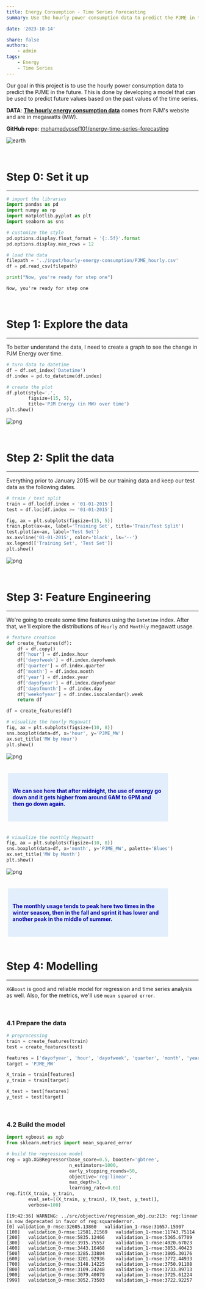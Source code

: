 ```yaml
---
title: Energy Consumption - Time Series Forecasting
summary: Use the hourly power consumption data to predict the PJME in the future. This is done by developing a model that can be used to predict future values based on the past values of the time series.

date: '2023-10-14'

share: false
authors: 
    - admin
tags: 
    - Energy
    - Time Series
---
```


Our goal in this project is to use the hourly power consumption data to predict the PJME in the future. This is done by developing a model that can be used to predict future values based on the past values of the time series.

**DATA**: **[The hourly energy consumption data](https://www.kaggle.com/datasets/robikscube/hourly-energy-consumption)** comes from PJM's website and are in megawatts (MW). 

**GitHub repo**: [mohamedyosef101/energy-time-series-forecasting](https://github.com/mohamedyosef101/energy-time-series-forecasting)

![earth](https://github.com/mohamedyosef101/energy-time-series-forecasting/assets/118842452/e4fce3fe-174f-4e0c-b190-2f5602110ee7)


<div><br></div>

# Step 0: Set it up
---

```python
# import the libraries
import pandas as pd
import numpy as np
import matplotlib.pyplot as plt
import seaborn as sns

# customize the style
pd.options.display.float_format = '{:.5f}'.format
pd.options.display.max_rows = 12

# load the data
filepath = '../input/hourly-energy-consumption/PJME_hourly.csv'
df = pd.read_csv(filepath)

print("Now, you're ready for step one")
```

    Now, you're ready for step one

<div><br></div>

# Step 1: Explore the data
---
To better understand the data, I need to create a graph to see the change in PJM Energy over time.

```python
# turn data to datetime
df = df.set_index('Datetime')
df.index = pd.to_datetime(df.index)
```

```python
# create the plot
df.plot(style='.',
        figsize=(15, 5),
        title='PJM Energy (in MW) over time')
plt.show()
```

    
![png](output_5_0.png)


<div><br></div>  

# Step 2: Split the data
---
Everything prior to January 2015 will be our training data and keep our test data as the following dates.

```python
# train / test split
train = df.loc[df.index < '01-01-2015']
test = df.loc[df.index >= '01-01-2015']
```

```python
fig, ax = plt.subplots(figsize=(15, 5))
train.plot(ax=ax, label='Training Set', title='Train/Test Split')
test.plot(ax=ax, label='Test Set')
ax.axvline('01-01-2015', color='black', ls='--')
ax.legend(['Training Set', 'Test Set'])
plt.show()
```

    
![png](output_8_0.png)
    
<div><br></div>

# Step 3: Feature Engineering
---
We're going to create some time features using the `Datetime` index. After that, we'll explore the distributions of `Hourly` and `Monthly` megawatt usage.

```python
# feature creation
def create_features(df):
    df = df.copy()
    df['hour'] = df.index.hour
    df['dayofweek'] = df.index.dayofweek
    df['quarter'] = df.index.quarter
    df['month'] = df.index.month
    df['year'] = df.index.year
    df['dayofyear'] = df.index.dayofyear
    df['dayofmonth'] = df.index.day
    df['weekofyear'] = df.index.isocalendar().week
    return df

df = create_features(df)
```

```python
# visualize the hourly Megawatt
fig, ax = plt.subplots(figsize=(10, 8))
sns.boxplot(data=df, x='hour', y='PJME_MW')
ax.set_title('MW by Hour')
plt.show()
```

    
![png](output_11_0.png)
    
<div><br></div>
<div style="background: #e3eefc; padding: 24px 12px; color: #0000AA; margin: 4px 80px 4px 4px; border-radius: 4px;">
<p style="font-weight: bold;">We can see here that after midnight, the use of energy go down and it gets higher from around 6AM to 6PM and then go down again.</p>
</div>
<div><br></div>

```python
# viaualize the monthly Megawatt
fig, ax = plt.subplots(figsize=(10, 8))
sns.boxplot(data=df, x='month', y='PJME_MW', palette='Blues')
ax.set_title('MW by Month')
plt.show()
```

    
![png](output_13_0.png)
    
<div><br></div>
<div style="background: #e3eefc; padding: 24px 12px; color: #0000AA; margin: 4px 80px 4px 4px; border-radius: 4px;">
<p style="font-weight: bold;">The monthly usage tends to peak here two times in the winter season, then in the fall and sprint it has lower and another peak in the middle of summer.</p>
</div>
<div><br></div>

# Step 4: Modelling
---
`XGBoost` is good and reliable model for regression and time series analysis as well. Also, for the metrics, we'll use `mean squared error`.

<div><br></div>

### 4.1 Prepare the data

```python
# preprocessing
train = create_features(train)
test = create_features(test)

features = ['dayofyear', 'hour', 'dayofweek', 'quarter', 'month', 'year']
target = 'PJME_MW'

X_train = train[features]
y_train = train[target]

X_test = test[features]
y_test = test[target]
```

<div><br></div>

### 4.2 Build the model

```python
import xgboost as xgb
from sklearn.metrics import mean_squared_error

# build the regression model
reg = xgb.XGBRegressor(base_score=0.5, booster='gbtree',    
                       n_estimators=1000,
                       early_stopping_rounds=50,
                       objective='reg:linear',
                       max_depth=3,
                       learning_rate=0.01)
reg.fit(X_train, y_train,
        eval_set=[(X_train, y_train), (X_test, y_test)],
        verbose=100)
```

    [19:42:36] WARNING: ../src/objective/regression_obj.cu:213: reg:linear is now deprecated in favor of reg:squarederror.
    [0]	validation_0-rmse:32605.13860	validation_1-rmse:31657.15907
    [100]	validation_0-rmse:12581.21569	validation_1-rmse:11743.75114
    [200]	validation_0-rmse:5835.12466	validation_1-rmse:5365.67709
    [300]	validation_0-rmse:3915.75557	validation_1-rmse:4020.67023
    [400]	validation_0-rmse:3443.16468	validation_1-rmse:3853.40423
    [500]	validation_0-rmse:3285.33804	validation_1-rmse:3805.30176
    [600]	validation_0-rmse:3201.92936	validation_1-rmse:3772.44933
    [700]	validation_0-rmse:3148.14225	validation_1-rmse:3750.91108
    [800]	validation_0-rmse:3109.24248	validation_1-rmse:3733.89713
    [900]	validation_0-rmse:3079.40079	validation_1-rmse:3725.61224
    [999]	validation_0-rmse:3052.73503	validation_1-rmse:3722.92257

<style>#sk-container-id-1 {color: black;background-color: white;}#sk-container-id-1 pre{padding: 0;}#sk-container-id-1 div.sk-toggleable {background-color: white;}#sk-container-id-1 label.sk-toggleable__label {cursor: pointer;display: block;width: 100%;margin-bottom: 0;padding: 0.3em;box-sizing: border-box;text-align: center;}#sk-container-id-1 label.sk-toggleable__label-arrow:before {content: "▸";float: left;margin-right: 0.25em;color: #696969;}#sk-container-id-1 label.sk-toggleable__label-arrow:hover:before {color: black;}#sk-container-id-1 div.sk-estimator:hover label.sk-toggleable__label-arrow:before {color: black;}#sk-container-id-1 div.sk-toggleable__content {max-height: 0;max-width: 0;overflow: hidden;text-align: left;background-color: #f0f8ff;}#sk-container-id-1 div.sk-toggleable__content pre {margin: 0.2em;color: black;border-radius: 0.25em;background-color: #f0f8ff;}#sk-container-id-1 input.sk-toggleable__control:checked~div.sk-toggleable__content {max-height: 200px;max-width: 100%;overflow: auto;}#sk-container-id-1 input.sk-toggleable__control:checked~label.sk-toggleable__label-arrow:before {content: "▾";}#sk-container-id-1 div.sk-estimator input.sk-toggleable__control:checked~label.sk-toggleable__label {background-color: #d4ebff;}#sk-container-id-1 div.sk-label input.sk-toggleable__control:checked~label.sk-toggleable__label {background-color: #d4ebff;}#sk-container-id-1 input.sk-hidden--visually {border: 0;clip: rect(1px 1px 1px 1px);clip: rect(1px, 1px, 1px, 1px);height: 1px;margin: -1px;overflow: hidden;padding: 0;position: absolute;width: 1px;}#sk-container-id-1 div.sk-estimator {font-family: monospace;background-color: #f0f8ff;border: 1px dotted black;border-radius: 0.25em;box-sizing: border-box;margin-bottom: 0.5em;}#sk-container-id-1 div.sk-estimator:hover {background-color: #d4ebff;}#sk-container-id-1 div.sk-parallel-item::after {content: "";width: 100%;border-bottom: 1px solid gray;flex-grow: 1;}#sk-container-id-1 div.sk-label:hover label.sk-toggleable__label {background-color: #d4ebff;}#sk-container-id-1 div.sk-serial::before {content: "";position: absolute;border-left: 1px solid gray;box-sizing: border-box;top: 0;bottom: 0;left: 50%;z-index: 0;}#sk-container-id-1 div.sk-serial {display: flex;flex-direction: column;align-items: center;background-color: white;padding-right: 0.2em;padding-left: 0.2em;position: relative;}#sk-container-id-1 div.sk-item {position: relative;z-index: 1;}#sk-container-id-1 div.sk-parallel {display: flex;align-items: stretch;justify-content: center;background-color: white;position: relative;}#sk-container-id-1 div.sk-item::before, #sk-container-id-1 div.sk-parallel-item::before {content: "";position: absolute;border-left: 1px solid gray;box-sizing: border-box;top: 0;bottom: 0;left: 50%;z-index: -1;}#sk-container-id-1 div.sk-parallel-item {display: flex;flex-direction: column;z-index: 1;position: relative;background-color: white;}#sk-container-id-1 div.sk-parallel-item:first-child::after {align-self: flex-end;width: 50%;}#sk-container-id-1 div.sk-parallel-item:last-child::after {align-self: flex-start;width: 50%;}#sk-container-id-1 div.sk-parallel-item:only-child::after {width: 0;}#sk-container-id-1 div.sk-dashed-wrapped {border: 1px dashed gray;margin: 0 0.4em 0.5em 0.4em;box-sizing: border-box;padding-bottom: 0.4em;background-color: white;}#sk-container-id-1 div.sk-label label {font-family: monospace;font-weight: bold;display: inline-block;line-height: 1.2em;}#sk-container-id-1 div.sk-label-container {text-align: center;}#sk-container-id-1 div.sk-container {/* jupyter's `normalize.less` sets `[hidden] { display: none; }` but bootstrap.min.css set `[hidden] { display: none !important; }` so we also need the `!important` here to be able to override the default hidden behavior on the sphinx rendered scikit-learn.org. See: https://github.com/scikit-learn/scikit-learn/issues/21755 */display: inline-block !important;position: relative;}#sk-container-id-1 div.sk-text-repr-fallback {display: none;}</style><div id="sk-container-id-1" class="sk-top-container"><div class="sk-text-repr-fallback"><pre>XGBRegressor(base_score=0.5, booster=&#x27;gbtree&#x27;, callbacks=None,
             colsample_bylevel=None, colsample_bynode=None,
             colsample_bytree=None, early_stopping_rounds=50,
             enable_categorical=False, eval_metric=None, feature_types=None,
             gamma=None, gpu_id=None, grow_policy=None, importance_type=None,
             interaction_constraints=None, learning_rate=0.01, max_bin=None,
             max_cat_threshold=None, max_cat_to_onehot=None,
             max_delta_step=None, max_depth=3, max_leaves=None,
             min_child_weight=None, missing=nan, monotone_constraints=None,
             n_estimators=1000, n_jobs=None, num_parallel_tree=None,
             objective=&#x27;reg:linear&#x27;, predictor=None, ...)</pre><b>In a Jupyter environment, please rerun this cell to show the HTML representation or trust the notebook. <br />On GitHub, the HTML representation is unable to render, please try loading this page with nbviewer.org.</b></div><div class="sk-container" hidden><div class="sk-item"><div class="sk-estimator sk-toggleable"><input class="sk-toggleable__control sk-hidden--visually" id="sk-estimator-id-1" type="checkbox" checked><label for="sk-estimator-id-1" class="sk-toggleable__label sk-toggleable__label-arrow">XGBRegressor</label><div class="sk-toggleable__content"><pre>XGBRegressor(base_score=0.5, booster=&#x27;gbtree&#x27;, callbacks=None,
             colsample_bylevel=None, colsample_bynode=None,
             colsample_bytree=None, early_stopping_rounds=50,
             enable_categorical=False, eval_metric=None, feature_types=None,
             gamma=None, gpu_id=None, grow_policy=None, importance_type=None,
             interaction_constraints=None, learning_rate=0.01, max_bin=None,
             max_cat_threshold=None, max_cat_to_onehot=None,
             max_delta_step=None, max_depth=3, max_leaves=None,
             min_child_weight=None, missing=nan, monotone_constraints=None,
             n_estimators=1000, n_jobs=None, num_parallel_tree=None,
             objective=&#x27;reg:linear&#x27;, predictor=None, ...)</pre></div></div></div></div></div>

<div><br></div>

### 4.3 Features importance
We need to see how much these features were used in each of the trees built by `XGBoost` model.

```python
fi = pd.DataFrame(data=reg.feature_importances_,
             index=reg.feature_names_in_,
             columns=['importance'])
fi.sort_values('importance').plot(kind='barh', title='Feature Importance')
plt.show()
```

    
![png](output_21_0.png)
    
<div><br></div>
<div><br></div>

# Step 5: Forecasting on test data
compare the prediction with the actual values.

```python
test['prediction'] = reg.predict(X_test)
df = df.merge(test[['prediction']], how='left', left_index=True, right_index=True)
ax = df[['PJME_MW']].plot(figsize=(15, 5))
df['prediction'].plot(ax=ax, style='.')
plt.legend(['Truth Data', 'Predictions'])
ax.set_title('Raw Dat and Prediction')
plt.show()
```

    
![png](output_23_0.png)
    
<div><br></div>

```python
# RMSE Score
score = np.sqrt(mean_squared_error(test['PJME_MW'], test['prediction']))
print(f'RMSE Score on Test set: {score:0.2f}')
```

    RMSE Score on Test set: 3721.75

```python
# R2 Score
from sklearn.metrics import r2_score

r2 = r2_score(test['PJME_MW'], test['prediction'])
print("R-squared (R2) Score:", r2)
```

    R-squared (R2) Score: 0.6670230260104328

<div><br></div>
<div style="background: #e3eefc; padding: 24px 12px; color: #0000AA; margin: 4px 80px 4px 4px; border-radius: 4px;">
<p style="font-weight: bold;">The result is not that good, but it's a great starting point for your future model.</p>
</div>
<div><br></div>

# Acknowledegments
* Great walk through [Time Series Forecasting with XGBoost](https://www.kaggle.com/code/robikscube/time-series-forecasting-with-machine-learning-yt) by Rob Mulla
* Useful video explaining [what is Time Series Analysis](https://youtu.be/GE3JOFwTWVM?si=YrK_rY1nNUwYljHF) by IBM Technology.

<div><br></div>
